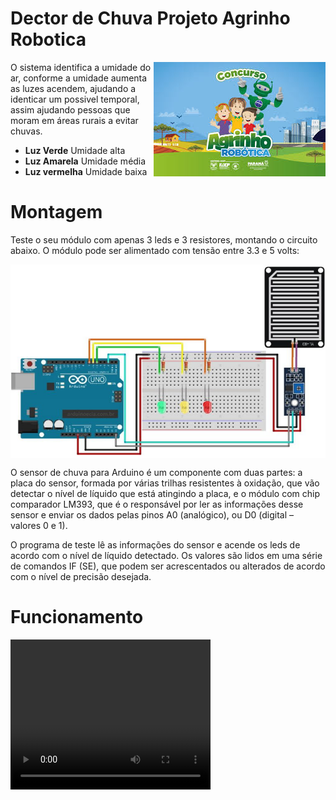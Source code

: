 # Dector de Chuva Projeto Agrinho Robotica

<img src="images.jpg" align="right"
     alt="Logo Agrinho" >

O sistema identifica a umidade do ar, conforme a umidade aumenta as luzes acendem, ajudando a identicar um possivel temporal, assim ajudando pessoas que moram em áreas rurais a evitar chuvas.

* **Luz Verde** Umidade alta
* **Luz Amarela** Umidade média
* **Luz vermelha** Umidade baixa

# Montagem

Teste o seu módulo com apenas 3 leds e 3 resistores, montando o circuito abaixo. O módulo pode ser alimentado com tensão entre 3.3 e 5 volts:

<img src="Circuito-sensor-de-chuva-arduino-leds-768x472.jpg" align="center"
     alt="Montagem" >

O sensor de chuva para Arduino é um componente com duas partes: a placa do sensor, formada por várias trilhas resistentes à oxidação, que vão detectar o nível de líquido que está atingindo a placa, e o módulo com chip comparador LM393, que é o responsável por ler as informações desse sensor e enviar os dados pelas pinos A0 (analógico), ou D0 (digital – valores 0 e 1).

O programa de teste lê as informações do sensor e acende os leds de acordo com o nível de líquido detectado. Os valores são lidos em uma série de comandos IF (SE), que podem ser acrescentados ou alterados de acordo com o nível de precisão desejada.

# Funcionamento 

<video src="lv_0_20240801133345.mp4" width="320" height="240" controls></video>
